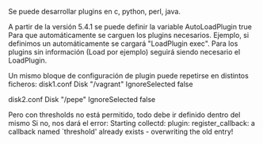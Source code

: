 Se puede desarrollar plugins en c, python, perl, java.


A partir de la versión 5.4.1 se puede definir la variable
  AutoLoadPlugin true
Para que automáticamente se carguen los plugins necesarios.
Ejemplo, si definimos un <exec> automáticamente se cargará "LoadPlugin exec".
Para los plugins sin información (Load por ejemplo) seguirá siendo necesario el LoadPlugin.


Un mismo bloque de configuración de plugin puede repetirse en distintos ficheros:
disk1.conf
<Plugin disk>
       Disk "/vagrant"
       IgnoreSelected false
</Plugin>

disk2.conf
<Plugin disk>
       Disk "/pepe"
       IgnoreSelected false
</Plugin>


Pero con thresholds no está permitido, todo debe ir definido dentro del mismo <Plugin threshold>
Si no, nos dará el error: 
Starting collectd: plugin: register_callback: a callback named `threshold' already exists - overwriting the old entry!

